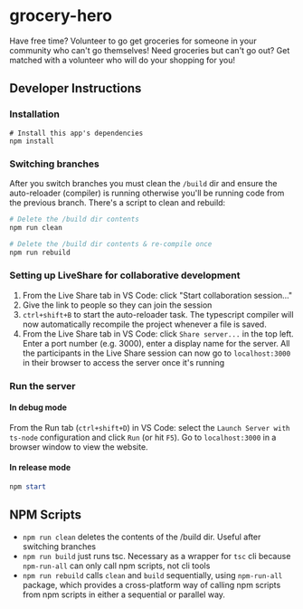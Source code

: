 # grocery-hero

Have free time? Volunteer to go get groceries for someone in your community who can't go themselves!
Need groceries but can't go out? Get matched with a volunteer who will do your shopping for you!

## Developer Instructions

### Installation

```
# Install this app's dependencies
npm install
```

### Switching branches
After you switch branches you must clean the `/build` dir and ensure the auto-reloader (compiler) is running otherwise you'll be running code from the previous branch. There's a script to clean and rebuild:

```Powershell
# Delete the /build dir contents
npm run clean

# Delete the /build dir contents & re-compile once
npm run rebuild
```

### Setting up LiveShare for collaborative development

1. From the Live Share tab in VS Code: click "Start collaboration session..."
2. Give the link to people so they can join the session
3. `ctrl+shift+B` to start the auto-reloader task. The typescript compiler will now automatically recompile the project whenever a file is saved.
4. From the Live Share tab in VS Code: click `Share server...` in the top left. Enter a port number (e.g. 3000), enter a display name for the server. All the participants in the Live Share session can now go to `localhost:3000` in their browser to access the server once it's running

### Run the server

#### In debug mode

From the Run tab (`ctrl+shift+D`) in VS Code: select the `Launch Server with ts-node` configuration and click `Run` (or hit `F5`). Go to `localhost:3000` in a browser window to view the website.

#### In release mode

```Powershell
npm start
```

## NPM Scripts

* `npm run clean` deletes the contents of the /build dir. Useful after switching branches
* `npm run build` just runs tsc. Necessary as a wrapper for `tsc` cli because `npm-run-all` can only call npm scripts, not cli tools
* `npm run rebuild` calls `clean` and `build` sequentially, using `npm-run-all` package, which provides a cross-platform way of calling npm scripts from npm scripts in either a sequential or parallel way.
